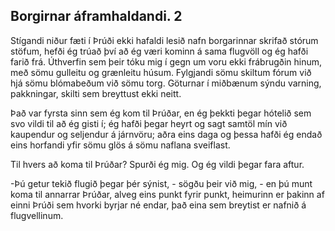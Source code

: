 ## Borgirnar áframhaldandi. 2

Stígandi niður fæti í Þrúði ekki hafaldi lesið nafn borgarinnar skrifað stórum stöfum, hefði ég trúað því að ég væri kominn á sama flugvöll og ég hafði farið frá. Úthverfin sem þeir tóku mig í gegn um voru ekki frábrugðin hinum, með sömu gulleitu og grænleitu húsum. Fylgjandi sömu skiltum fórum við hjá sömu blómabeðum við sömu torg. Göturnar í miðbænum sýndu varning, pakkningar, skilti sem breyttust ekki neitt.

Það var fyrsta sinn sem ég kom til Þrúðar, en ég þekkti þegar hótelið sem svo vildi til að ég gisti í; ég hafði þegar heyrt og sagt samtöl mín við kaupendur og seljendur á járnvöru; aðra eins daga og þessa hafði ég endað eins horfandi yfir sömu glös á sömu naflana sveiflast.

Til hvers að koma til Þrúðar? Spurði ég mig. Og ég vildi þegar fara aftur.

-Þú getur tekið flugið þegar þér sýnist, - sögðu þeir við mig, - en þú munt koma til annarrar Þrúðar, alveg eins punkt fyrir punkt, heimurinn er þakinn af einni Þrúði sem hvorki byrjar né endar, það eina sem breytist er nafnið á flugvellinum.